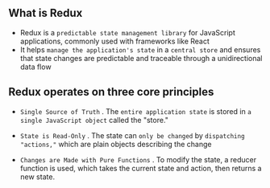 ## What is Redux

- Redux is a `predictable state management library` for JavaScript applications, commonly used with frameworks like React
- It helps `manage the application's state` in a `central store` and ensures that state changes are predictable and traceable through a unidirectional data flow

## Redux operates on three core principles

- `Single Source of Truth`
  . The `entire application state` is stored in `a single JavaScript object` called the "store."

- `State is Read-Only`
  . The state can `only be changed` by `dispatching "actions,"` which are plain objects describing the change

- `Changes are Made with Pure Functions`
  . To modify the state, a reducer function is used, which takes the current state and action, then returns a new state.
